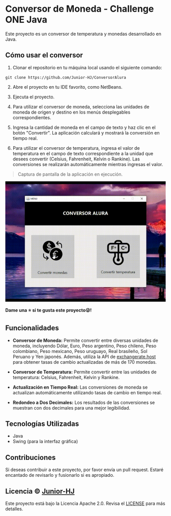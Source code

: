 # Conversor de Moneda - Challenge ONE Java

Este proyecto es un conversor de temperatura y monedas desarrollado en Java.

## Cómo usar el conversor

1. Clonar el repositorio en tu máquina local usando el siguiente comando:

```
git clone https://github.com/Junior-HJ/ConversorAlura
```

2. Abre el proyecto en tu IDE favorito, como NetBeans.

3. Ejecuta el proyecto.

4. Para utilizar el conversor de moneda, selecciona las unidades de moneda de origen y destino en los menús desplegables correspondientes.

5. Ingresa la cantidad de moneda en el campo de texto y haz clic en el botón "Convertir". La aplicación calculará y mostrará la conversión en tiempo real.

6. Para utilizar el conversor de temperatura, ingresa el valor de temperatura en el campo de texto correspondiente a la unidad que desees convertir (Celsius, Fahrenheit, Kelvin o Rankine). Las conversiones se realizarán automáticamente mientras ingresas el valor.

> Captura de pantalla de la aplicación en ejecución.

<img src="_demo/demo_conversor.gif" alt="Demosntración de la aplicación" width="600"/>

**Dame una ⭐ si te gusta este proyecto😜!**
## Funcionalidades

- **Conversor de Moneda:** Permite convertir entre diversas unidades de moneda, incluyendo Dólar, Euro, Peso argentino, Peso chileno, Peso colombiano, Peso mexicano, Peso uruguayo, Real brasileño, Sol Peruano y Yen japonés. Además, utiliza la API de [exchangerate.host](https://exchangerate.host/) para obtener tasas de cambio actualizadas de más de 170 monedas.

- **Conversor de Temperatura:** Permite convertir entre las unidades de temperatura: Celsius, Fahrenheit, Kelvin y Rankine.

- **Actualización en Tiempo Real:** Las conversiones de moneda se actualizan automáticamente utilizando tasas de cambio en tiempo real.

- **Redondeo a Dos Decimales:** Los resultados de las conversiones se muestran con dos decimales para una mejor legibilidad.

## Tecnologías Utilizadas

- Java
- Swing (para la interfaz gráfica)

## Contribuciones

Si deseas contribuir a este proyecto, por favor envía un pull request. Estaré encantado de revisarlo y fusionarlo si es apropiado.

## Licencia © [Junior-HJ](https://www.linkedin.com/in/shilariojara/)

Este proyecto está bajo la Licencia Apache 2.0. Revisa el [LICENSE](LICENSE) para más detalles.
